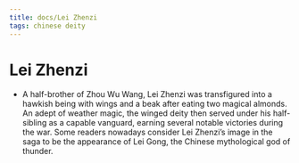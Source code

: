 ```yaml
---
title: docs/Lei Zhenzi
tags: chinese deity
---
```


# Lei Zhenzi 
- A half-brother of Zhou Wu Wang, Lei Zhenzi was transfigured into a hawkish being with wings and a beak after eating two magical almonds. An adept of weather magic, the winged deity then served under his half-sibling as a capable vanguard, earning several notable victories during the war. Some readers nowadays consider Lei Zhenzi’s image in the saga to be the appearance of Lei Gong, the Chinese mythological god of thunder.